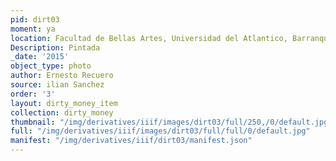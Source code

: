 ```yaml
---
pid: dirt03
moment: ya
location: Facultad de Bellas Artes, Universidad del Atlantico, Barranquilla
Description: Pintada
_date: '2015'
object_type: photo
author: Ernesto Recuero
source: ilian Sanchez
order: '3'
layout: dirty_money_item
collection: dirty_money
thumbnail: "/img/derivatives/iiif/images/dirt03/full/250,/0/default.jpg"
full: "/img/derivatives/iiif/images/dirt03/full/full/0/default.jpg"
manifest: "/img/derivatives/iiif/dirt03/manifest.json"
---
```

